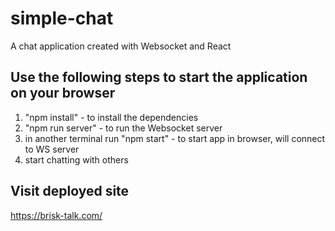 # simple-chat
A chat application created with Websocket and React 

## Use the following steps to start the application on your browser
  1. "npm install" - to install the dependencies
  2. "npm run server" - to run the Websocket server
  3. in another terminal run "npm start" - to start app in browser, will connect to WS server 
  4. start chatting with others
 
## Visit deployed site
https://brisk-talk.com/
